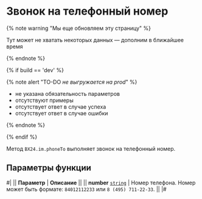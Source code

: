 # Звонок на телефонный номер

{% note warning "Мы еще обновляем эту страницу" %}

Тут может не хватать некоторых данных — дополним в ближайшее время

{% endnote %}

{% if build == 'dev' %}

{% note alert "TO-DO _не выгружается на prod_" %}

- не указана обязательность параметров
- отсутствуют примеры
- отсутствует ответ в случае успеха
- отсутствует ответ в случае ошибки

{% endnote %}

{% endif %}

Метод `BX24.im.phoneTo` выполняет звонок на телефонный номер.

## Параметры функции

#|
|| **Параметр** | **Описание** ||
|| **number**
[`string`](../../data-types.md) | Номер телефона. Номер может быть формате: `84012112233` или `8 (495) 711-22-33`. ||
|#
